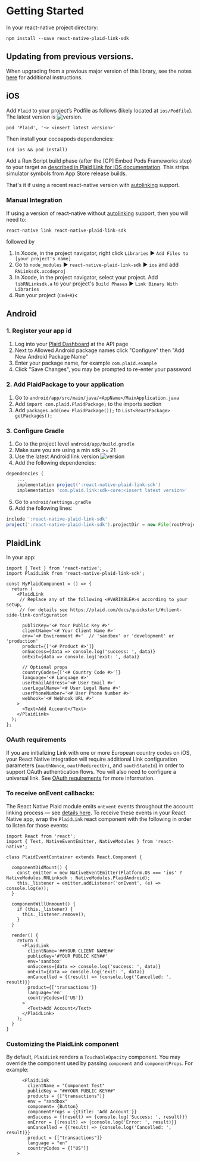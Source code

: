 # Getting Started

In your react-native project directory:

```
npm install --save react-native-plaid-link-sdk
```

## Updating from previous versions.

When upgrading from a previous major version of this library, see the notes [here](./upgrade_notes) for additional instructions.

## iOS

Add `Plaid` to your project’s Podfile as follows (likely located at `ios/Podfile`). The latest version is ![version](https://img.shields.io/cocoapods/v/Plaid).

```
pod 'Plaid', '~> <insert latest version>'
```

Then install your cocoapods dependencies:

```
(cd ios && pod install)
```

Add a Run Script build phase (after the [CP] Embed Pods Frameworks step) to your target as [described in Plaid Link for iOS documentation](https://plaid.com/docs/link/ios/#add-run-script). This strips simulator symbols from App Store release builds.

That's it if using a recent react-native version with [autolinking](https://github.com/react-native-community/cli/blob/master/docs/autolinking.md) support.

### Manual Integration

If using a version of react-native without [autolinking](https://github.com/react-native-community/cli/blob/master/docs/autolinking.md) support, then you will need to:

```
react-native link react-native-plaid-link-sdk
```

followed by

1. In Xcode, in the project navigator, right click `Libraries` ▶ `Add Files to [your project's name]`
2. Go to `node_modules` ▶ `react-native-plaid-link-sdk` ▶ `ios` and add `RNLinksdk.xcodeproj`
3. In Xcode, in the project navigator, select your project. Add `libRNLinksdk.a` to your project's `Build Phases` ▶ `Link Binary With Libraries`
4. Run your project (`Cmd+R`)<

## Android
### 1. Register your app id
1. Log into your [Plaid Dashboard](https://dashboard.plaid.com/team/api) at the API page
2. Next to Allowed Android package names click "Configure" then "Add New Android Package Name"
3. Enter your package name, for example `com.plaid.example`
4. Click "Save Changes", you may be prompted to re-enter your password

### 2. Add PlaidPackage to your application
1. Go to `android/app/src/main/java/<AppName>/MainApplication.java`
2. Add `import com.plaid.PlaidPackage;` to the imports section
3. Add `packages.add(new PlaidPackage());` to `List<ReactPackage> getPackages();`

### 3. Configure Gradle
1. Go to the project level `android/app/build.gradle`
2. Make sure you are using a min sdk >= 21
3. Use the latest Android link version ![version](https://img.shields.io/bintray/v/plaid/link-android/com.plaid.link)
4. Add the following dependencies:

```groovy
dependencies {
    ...
    implementation project(':react-native-plaid-link-sdk')
    implementation 'com.plaid.link:sdk-core:<insert latest version>'
```

5. Go to `android/settings.gradle`
6. Add the following lines:

```groovy
include ':react-native-plaid-link-sdk'
project(':react-native-plaid-link-sdk').projectDir = new File(rootProject.projectDir, '../node_modules/react-native-plaid-link-sdk/android')
```

## PlaidLink

In your app:

```
import { Text } from 'react-native';
import PlaidLink from 'react-native-plaid-link-sdk';
 
const MyPlaidComponent = () => {
  return (
    <PlaidLink
     // Replace any of the following <#VARIABLE#>s according to your setup,
     // for details see https://plaid.com/docs/quickstart/#client-side-link-configuration
 
      publicKey='<# Your Public Key #>'
      clientName='<# Your Client Name #>'
      env='<# Environment #>'  // 'sandbox' or 'development' or 'production'
      product={['<# Product #>']}
      onSuccess={data => console.log('success: ', data)}
      onExit={data => console.log('exit: ', data)}
 
      // Optional props
      countryCodes={['<# Country Code #>']}
      language='<# Language #>'
      userEmailAddress='<# User Email #>'
      userLegalName='<# User Legal Name #>'
      userPhoneNumber='<# User Phone Number #>'
      webhook='<# Webhook URL #>'
    >
      <Text>Add Account</Text>
    </PlaidLink>
  );
};
```

### OAuth requirements

If you are initializing Link with one or more European country codes on iOS, your React Native integration will require additional Link configuration parameters (`oauthNonce`, `oauthRedirectUri`, and `oauthStateId`) in order to support OAuth authentication flows. You will also need to configure a universal link. See [OAuth requirements](https://plaid.com/docs/#oauth) for more information.

### To receive onEvent callbacks:

The React Native Plaid module emits `onEvent` events throughout the account linking process — see [details here](https://plaid.com/docs/#onevent-callback). To receive these events in your React Native app, wrap the `PlaidLink` react component with the following in order to listen for those events:

```
import React from 'react';
import { Text, NativeEventEmitter, NativeModules } from 'react-native';
 
class PlaidEventContainer extends React.Component {
 
  componentDidMount() {
    const emitter = new NativeEventEmitter(Platform.OS === 'ios' ? NativeModules.RNLinksdk : NativeModules.PlaidAndroid);
    this._listener = emitter.addListener('onEvent', (e) => console.log(e));
  }
 
  componentWillUnmount() {
    if (this._listener) {
      this._listener.remove();
    }
  }
 
  render() {
    return (
      <PlaidLink
        clientName='##YOUR CLIENT NAME##'
        publicKey='#YOUR PUBLIC KEY##'
        env='sandbox'
        onSuccess={data => console.log('success: ', data)}
        onExit={data => console.log('exit: ', data)}
        onCancelled = {(result) => {console.log('Cancelled: ', result)}}
        product={['transactions']}
        language='en'
        countryCodes={['US']}
      >
        <Text>Add Account</Text>
      </PlaidLink>
    );
  }
}
```

### Customizing the PlaidLink component

By default, `PlaidLink` renders a `TouchableOpacity` component. You may override the component used by passing `component` and `componentProps`. For example:

```
      <PlaidLink
        clientName = "Component Test"
        publicKey = "##YOUR PUBLIC KEY##"
        products = {["transactions"]}
        env = "sandbox"
        component= {Button}
        componentProps = {{title: 'Add Account'}}
        onSuccess = {(result) => {console.log('Success: ', result)}}
        onError = {(result) => {console.log('Error: ', result)}}
        onCancelled = {(result) => {console.log('Cancelled: ', result)}}
        product = {["transactions"]}
        language = "en"
        countryCodes = {["US"]}
    >
```
